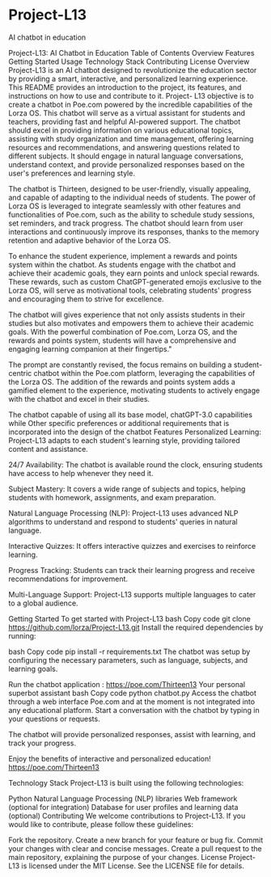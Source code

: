 # Project-L13
AI chatbot in education

Project-L13: AI Chatbot in Education
Table of Contents
Overview
Features
Getting Started
Usage
Technology Stack
Contributing
License
Overview
Project-L13 is an AI chatbot designed to revolutionize the education sector by providing a smart, interactive, and personalized learning experience. This README provides an introduction to the project, its features, and instructions on how to use and contribute to it.
Project- L13 objective is to create a chatbot in Poe.com powered by the incredible capabilities of the Lorza OS. This chatbot will serve as a virtual assistant for students and teachers, providing fast and helpful AI-powered support. The chatbot should excel in providing information on various educational topics, assisting with study organization and time management, offering learning resources and recommendations, and answering questions related to different subjects. It should engage in natural language conversations, understand context, and provide personalized responses based on the user's preferences and learning style.

The chatbot is Thirteen, designed to be user-friendly, visually appealing, and capable of adapting to the individual needs of students. The power of Lorza OS is leveraged to integrate seamlessly with other features and functionalities of Poe.com, such as the ability to schedule study sessions, set reminders, and track progress. The chatbot should learn from user interactions and continuously improve its responses, thanks to the memory retention and adaptive behavior of the Lorza OS.

To enhance the student experience, implement a rewards and points system within the chatbot. As students engage with the chatbot and achieve their academic goals, they earn points and unlock special rewards. These rewards, such as custom ChatGPT-generated emojis exclusive to the Lorza OS, will serve as motivational tools, celebrating students' progress and encouraging them to strive for excellence.

The chatbot will gives experience that not only assists students in their studies but also motivates and empowers them to achieve their academic goals. With the powerful combination of Poe.com, Lorza OS, and the rewards and points system, students will have a comprehensive and engaging learning companion at their fingertips."

The prompt are constantly revised, the focus remains on building a student-centric chatbot within the Poe.com platform, leveraging the capabilities of the Lorza OS. The addition of the rewards and points system adds a gamified element to the experience, motivating students to actively engage with the chatbot and excel in their studies.

The chatbot capable of using all its base model, chatGPT-3.0 capabilities while Other specific preferences or additional requirements that is incorporated into the design of the chatbot
Features
Personalized Learning: Project-L13 adapts to each student's learning style, providing tailored content and assistance.

24/7 Availability: The chatbot is available round the clock, ensuring students have access to help whenever they need it.

Subject Mastery: It covers a wide range of subjects and topics, helping students with homework, assignments, and exam preparation.

Natural Language Processing (NLP): Project-L13 uses advanced NLP algorithms to understand and respond to students' queries in natural language.

Interactive Quizzes: It offers interactive quizzes and exercises to reinforce learning.

Progress Tracking: Students can track their learning progress and receive recommendations for improvement.

Multi-Language Support: Project-L13 supports multiple languages to cater to a global audience.

Getting Started
To get started with Project-L13
bash
Copy code
git clone https://github.com/lorza/Project-L13.git
Install the required dependencies by running:

bash
Copy code
pip install -r requirements.txt
The chatbot was setup by configuring the necessary parameters, such as language, subjects, and learning goals.

Run the chatbot application :
https://poe.com/Thirteen13
Your personal superbot assistant 
bash
Copy code
python chatbot.py
Access the chatbot through a web interface Poe.com and at the moment is not integrated into any educational platform.
Start a conversation with the chatbot by typing in your questions or requests.

The chatbot will provide personalized responses, assist with learning, and track your progress.

Enjoy the benefits of interactive and personalized education!
https://poe.com/Thirteen13

Technology Stack
Project-L13 is built using the following technologies:

Python
Natural Language Processing (NLP) libraries
Web framework (optional for integration)
Database for user profiles and learning data (optional)
Contributing
We welcome contributions to Project-L13. If you would like to contribute, please follow these guidelines:

Fork the repository.
Create a new branch for your feature or bug fix.
Commit your changes with clear and concise messages.
Create a pull request to the main repository, explaining the purpose of your changes.
License
Project-L13 is licensed under the MIT License. See the LICENSE file for details.

